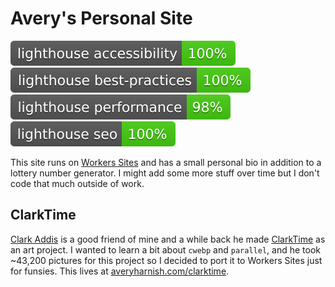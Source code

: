 # Avery's Personal Site

[![Lighthouse Accessibility Badge](/lighthouse/lighthouse_accessibility.svg)](https://github.com/EverlastingBugstopper/avery-site)
[![Lighthouse Best Practices Badge](/lighthouse/lighthouse_best-practices.svg)](https://github.com/EverlastingBugstopper/avery-site)
[![Lighthouse Performance Badge](/lighthouse/lighthouse_performance.svg)](https://github.com/EverlastingBugstopper/avery-site)
[![Lighthouse SEO Badge](/lighthouse/lighthouse_seo.svg)](https://github.com/EverlastingBugstopper/avery-site)

This site runs on
[Workers Sites](https://developers.cloudflare.com/workers/sites) and has a small
personal bio in addition to a lottery number generator. I might add some more
stuff over time but I don't code that much outside of work.

## ClarkTime

[Clark Addis](clarkaddis.com) is a good friend of mine and a while back he made
[ClarkTime](clarkaddis.com/get_hour) as an art project. I wanted to learn a bit
about `cwebp` and `parallel`, and he took ~43,200 pictures for this project so I
decided to port it to Workers Sites just for funsies. This lives at
[averyharnish.com/clarktime](https://averyharnish.com/clarktime).

